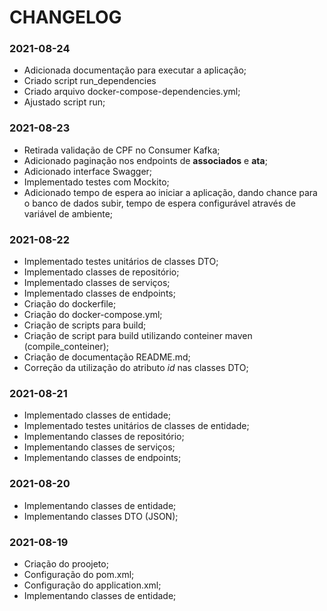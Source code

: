 # CHANGELOG

### 2021-08-24

- Adicionada documentação para executar a aplicação;
- Criado script run_dependencies
- Criado arquivo docker-compose-dependencies.yml;
- Ajustado script run;

### 2021-08-23

- Retirada validação de CPF no Consumer Kafka;
- Adicionado paginação nos endpoints de **associados** e **ata**;
- Adicionado interface Swagger;
- Implementado testes com Mockito;
- Adicionado tempo de espera ao iniciar a aplicação, dando chance para o banco de dados subir, tempo de espera configurável através de variável de ambiente;

### 2021-08-22

- Implementado testes unitários de classes DTO;
- Implementado classes de repositório;
- Implementado classes de serviços;
- Implementado classes de endpoints;
- Criação do dockerfile;
- Criação do docker-compose.yml;
- Criação de scripts para build;
- Criação de script para build utilizando conteiner maven (compile_conteiner);
- Criação de documentação README.md;
- Correção da utilização do atributo _id_ nas classes DTO;

### 2021-08-21

- Implementado classes de entidade;
- Implementado testes unitários de classes de entidade;
- Implementando classes de repositório;
- Implementando classes de serviços;
- Implementando classes de endpoints;

### 2021-08-20

- Implementando classes de entidade;
- Implementando classes DTO (JSON);

### 2021-08-19

- Criação do proojeto;
- Configuração do pom.xml;
- Configuração do application.xml;
- Implementando classes de entidade;
